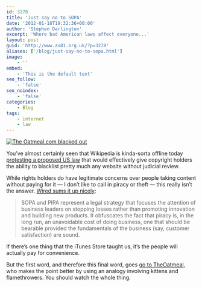 ```yaml
---
id: 3278
title: 'Just say no to SOPA'
date: '2012-01-18T19:32:36+00:00'
author: 'Stephen Darlington'
excerpt: 'Where bad American laws affect everyone...'
layout: post
guid: 'http://www.zx81.org.uk/?p=3278'
aliases: ['/blog/just-say-no-to-sopa.html']
image:
    - ''
embed:
    - 'This is the default text'
seo_follow:
    - 'false'
seo_noindex:
    - 'false'
categories:
    - Blog
tags:
    - internet
    - law
---
```


[![](https://i0.wp.com/www.zx81.org.uk/wp-content/uploads/2012/01/sopa.gif?resize=250%2C250 "The Oatmeal.com blacked out")](https://i0.wp.com/www.zx81.org.uk/wp-content/uploads/2012/01/sopa.gif)

You’ve almost certainly seen that Wikipedia is kinda-sorta offline today [protesting a proposed US law](http://en.wikipedia.org/wiki/Wikipedia:SOPA_initiative/Learn_more) that would effectively give copyright holders the ability to blacklist pretty much any website without judicial review.

While rights holders do have legitimate concerns over people taking content without paying for it — I don’t like to call in piracy or theft — this really isn’t the answer. [Wired sums it up nicely](http://www.wired.com/threatlevel/2012/01/why-weve-censored-wired-com/all/1?utm_source=feedburner&utm_medium=feed&utm_campaign=Feed%3A+wired%2Findex+%28Wired%3A+Index+3+%28Top+Stories+2%29%29):

> SOPA and PIPA represent a legal strategy that focuses the attention of business leaders on stopping losses rather than promoting innovation and building new products. It obfuscates the fact that piracy is, in the long run, an unavoidable cost of doing business, one that should be bearable provided the fundamentals of the business (say, customer satisfaction) are sound.

If there’s one thing that the iTunes Store taught us, it’s the people will actually pay for convenience.

But the first word, and therefore this final word, goes [go to TheOatmeal](http://theoatmeal.com/sopa), who makes the point better by using an analogy involving kittens and flamethrowers. You should watch the whole thing.